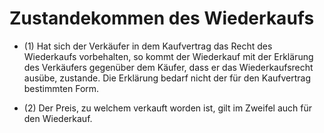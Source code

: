 # Zustandekommen des Wiederkaufs

- (1) Hat sich der Verkäufer in dem Kaufvertrag das Recht des Wiederkaufs vorbehalten, so kommt der Wiederkauf mit der Erklärung des Verkäufers gegenüber dem Käufer, dass er das Wiederkaufsrecht ausübe, zustande. Die Erklärung bedarf nicht der für den Kaufvertrag bestimmten Form.

- (2) Der Preis, zu welchem verkauft worden ist, gilt im Zweifel auch für den Wiederkauf.

